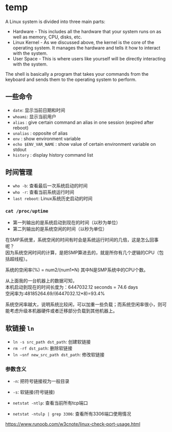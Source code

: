 # temp
A Linux system is divided into three main parts:

-   Hardware - This includes all the hardware that your system runs on as well as memory, CPU, disks, etc.
-   Linux Kernel - As we discussed above, the kernel is the core of the operating system. It manages the hardware and tells it how to interact with the system.
-   User Space - This is where users like yourself will be directly interacting with the system.

The shell is basically a program that takes your commands from the keyboard and sends them to the operating system to perform.

## 一些命令
* `date`: 显示当前日期和时间
* `whoami`: 显示当前用户
* `alias` : give certain command an alias in one session (expired after reboot)
* `unalias` : opposite of alias
* `env` : show environment variable
* `echo $ENV_VAR_NAME` : show value of certain environment variable on stdout
* `history` : display history command list

## 时间管理
* `who -b`: 查看最后一次系统启动的时间
* `who -r`: 查看当前系统运行时间
* `last reboot`: Linux系统历史启动的时间

### `cat /proc/uptime`
* 第一列输出的是系统启动到现在的时间（以秒为单位）
* 第二列输出的是系统空闲的时间（以秒为单位）

在SMP系统里，系统空闲的时间有时会是系统运行时间的几倍，这是怎么回事呢？  
因为系统空闲时间的计算，是把SMP算进去的，就是所你有几个逻辑的CPU（包括超线程）。

系统的空闲率(%) = num2/(num1*N) 其中N是SMP系统中的CPU个数。

从上面我的一台机器上的数据可知，  
本机启动到现在的时间长度为：6447032.12 seconds = 74.6 days  
空闲率为:48185264.69/(6447032.12*8)=93.4%

系统空闲率越大，说明系统比较闲，可以加重一些负载；而系统空闲率很小，则可能考虑升级本机器硬件或者迁移部分负载到其他机器上。


## 软链接 `ln`
* `ln -s src_path dst_path`: 创建软链接
* `rm -rf dst_path`: 删除软链接
* `ln –snf new_src_path dst_path`: 修改软链接

### 参数含义
* `-n`: 把符号链接视为一般目录
* `-s`: 软链接(符号链接)


* `netstat -ntlp`: 查看当前所有tcp端口 
* `netstat -ntulp | grep 3306`:  查看所有3306端口使用情况

https://www.runoob.com/w3cnote/linux-check-port-usage.html

<!--stackedit_data:
eyJoaXN0b3J5IjpbLTExNDcwMTU0OTksMzczMzU0MTI5XX0=
-->